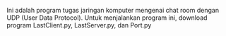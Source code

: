 Ini adalah program tugas jaringan komputer mengenai chat room dengan UDP (User Data Protocol). 
Untuk menjalankan program ini, download program LastClient.py, LastServer.py, dan Port.py
